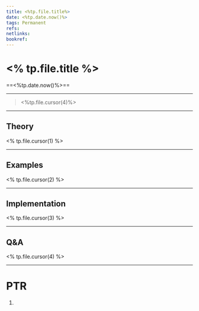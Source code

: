 ```yaml
---
title: <%tp.file.title%>
date: <%tp.date.now()%>
tags: Permanent
refs: 
netlinks:
bookref: 
---
```

# <% tp.file.title %>
==<%tp.date.now()%>==

---
> <%tp.file.cursor(4)%>

---
## Theory
<% tp.file.cursor(1) %>



---
## Examples
<% tp.file.cursor(2) %>


---
## Implementation
<% tp.file.cursor(3) %>



---
## Q&A
<% tp.file.cursor(4) %>



---
# PTR

1. 
